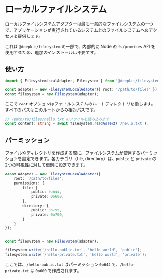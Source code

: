 # ローカルファイルシステム

ローカルファイルシステムアダプターは最も一般的なファイルシステムの一つで、アプリケーションが実行されているシステム上のファイルシステムへのアクセスを提供します。

これは `@deepkit/filesystem` の一部で、内部的に Node の `fs/promises` API を使用するため、追加のインストールは不要です。

## 使い方

```typescript
import { FilesystemLocalAdapter, Filesystem } from '@deepkit/filesystem';

const adapter = new FilesystemLocalAdapter({ root: '/path/to/files' });
const filesystem = new Filesystem(adapter);
```

ここで `root` オプションはファイルシステムのルートディレクトリを指します。すべてのパスはこのルートからの相対パスです。

```typescript
// /path/to/files/hello.txt のファイルを読み込みます
const content: string = await filesystem.readAsText('/hello.txt');
```

## パーミッション

ファイルやディレクトリを作成する際に、ファイルシステムが使用するパーミッションを設定できます。各カテゴリ（file, directory）は、`public` と `private` の2つの可視性に対して個別に設定できます。

```typescript
const adapter = new FilesystemLocalAdapter({
    root: '/path/to/files',
    permissions: {
        file: {
            public: 0o644,
            private: 0o600,
        },
        directory: {
            public: 0o755,
            private: 0o700,
        }
    }
});


const filesystem = new Filesystem(adapter);

filesystem.write('/hello-public.txt', 'hello world', 'public');
filesystem.write('/hello-private.txt', 'hello world', 'private');
```

ここでは、`/hello-public.txt` はパーミッション `0o644` で、`/hello-private.txt` は `0o600` で作成されます。
